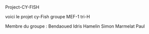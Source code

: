 Project-CY-FISH

voici le projet cy-Fish groupe MEF-1 tri-H

Membre du groupe : Bendaoued Idris
                   Hamelin Simon
                   Marmelat Paul
